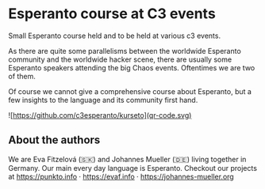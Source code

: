 # Esperanto course at C3 events

Small Esperanto course held and to be held at various c3 events.

As there are quite some parallelisms between the worldwide Esperanto community
and the worldwide hacker scene, there are usually some Esperanto speakers
attending the big Chaos events.  Oftentimes we are two of them.

Of course we cannot give a comprehensive course about Esperanto, but a few
insights to the language and its community first hand.

![https://github.com/c3esperanto/kurseto](qr-code.svg)

## About the authors

We are Eva Fitzelová (🇸🇰) and Johannes Mueller (🇩🇪) living together in
Germany. Our main every day language is Esperanto. Checkout our projects at
https://punkto.info · https://evaf.info · https://johannes-mueller.org
